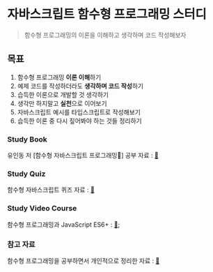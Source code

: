# 자바스크립트 함수형 프로그래밍 스터디

> 함수형 프로그래밍의 이론을 이해하고 생각하며 코드 작성해보자

## 목표

1. 함수형 프로그래밍 **이론 이해**하기
2. 예제 코드를 작성하더라도 **생각하며 코드 작성**하기
3. 습득한 이론으로 개발할 것 생각하기
4. 생각만 하지말고 **실천**으로 이어보기
5. 자바스크립트 예시를 타입스크립트로 작성해보기
6. 습득한 이론 중 다시 짚어봐야 하는 것들 정리하기

### Study Book
유인동 저 [함수형 자바스크립트 프로그래밍] 공부 자료 : [:link:](books/README.md)

### Study Quiz
함수형 자바스크립트 퀴즈 자료 : [:link:](quiz/README.md)

### Study Video Course
함수형 프로그래밍과 JavaScript ES6+ : [:link:](videoCourse/README.md);

### 참고 자료
함수형 프로그래밍을 공부하면서 개인적으로 정리한 자료 : [:link:](reference/README.md)


